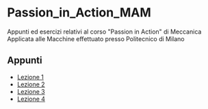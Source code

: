 # Passion_in_Action_MAM
Appunti ed esercizi relativi al corso "Passion in Action" di Meccanica Applicata alle Macchine effettuato presso Politecnico di Milano

## Appunti
- [Lezione 1](Lezione%201/appunti.md)
- [Lezione 2](Lezione%202/appunti.md)
- [Lezione 3](Lezione%203/appunti.md)
- [Lezione 4](Lezione%204/appunti.md)
